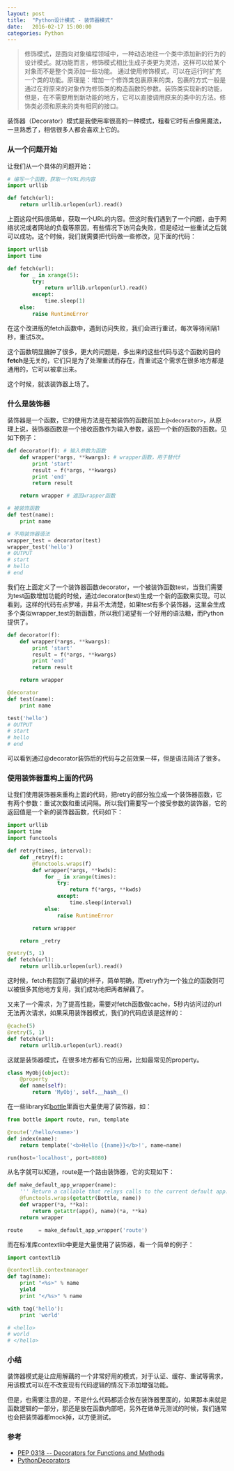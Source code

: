 ```yaml
---
layout: post
title:  "Python设计模式 - 装饰器模式"
date:   2016-02-17 15:00:00
categories: Python
---
```

>修饰模式，是面向对象编程领域中，一种动态地往一个类中添加新的行为的设计模式。就功能而言，修饰模式相比生成子类更为灵活，这样可以给某个对象而不是整个类添加一些功能。
>通过使用修饰模式，可以在运行时扩充一个类的功能。原理是：增加一个修饰类包裹原来的类，包裹的方式一般是通过在将原来的对象作为修饰类的构造函数的参数。装饰类实现新的功能，但是，在不需要用到新功能的地方，它可以直接调用原来的类中的方法。修饰类必须和原来的类有相同的接口。

装饰器（Decorator）模式是我使用率很高的一种模式，粗看它时有点像黑魔法，一旦熟悉了，相信很多人都会喜欢上它的。

### 从一个问题开始

让我们从一个具体的问题开始：

```python
# 编写一个函数，获取一个URL的内容
import urllib

def fetch(url):
    return urllib.urlopen(url).read()
```

上面这段代码很简单，获取一个URL的内容。但这时我们遇到了一个问题，由于网络状况或者网站的负载等原因，有些情况下访问会失败，但是经过一些重试之后就可以成功。这个时候，我们就需要把代码做一些修改，见下面的代码：

```python
import urllib
import time

def fetch(url):
    for _ in xrange(5):
        try:
            return urllib.urlopen(url).read()
        except:
            time.sleep(1)
    else:
        raise RuntimeError
```

在这个改进版的fetch函数中，遇到访问失败，我们会进行重试，每次等待间隔1秒，重试5次。

这个函数明显臃肿了很多，更大的问题是，多出来的这些代码与这个函数的目的**fetch**是无关的，它们只是为了处理重试而存在，而重试这个需求在很多地方都是通用的，它可以被拿出来。

这个时候，就该装饰器上场了。

### 什么是装饰器

装饰器是一个函数，它的使用方法是在被装饰的函数前加上`@<decorator>`，从原理上说，装饰器函数是一个接收函数作为输入参数，返回一个新的函数的函数。见如下例子：

```python
def decorator(f): # 输入参数为函数
    def wrapper(*args, **kwargs): # wrapper函数，用于替代f
        print 'start'
        result = f(*args, **kwargs)
        print 'end'
        return result

    return wrapper # 返回wrapper函数

# 被装饰函数
def test(name):
    print name

# 不用装饰器语法
wrapper_test = decorator(test)
wrapper_test('hello')
# OUTPUT
# start
# hello
# end
```

我们在上面定义了一个装饰器函数decorator，一个被装饰函数test，当我们需要为test函数增加功能的时候，通过decorator(test)生成一个新的函数来实现。可以看到，这样的代码有点罗嗦，并且不太清楚，如果test有多个装饰器，这里会生成多个类似wrapper_test的新函数，所以我们渴望有一个好用的语法糖，而Python提供了。

```python
def decorator(f):
    def wrapper(*args, **kwargs):
        print 'start'
        result = f(*args, **kwargs)
        print 'end'
        return result

    return wrapper

@decorator
def test(name):
    print name

test('hello')
# OUTPUT
# start
# hello
# end
```

可以看到通过@decorator装饰后的代码与之前效果一样，但是语法简洁了很多。

### 使用装饰器重构上面的代码

让我们使用装饰器来重构上面的代码，把retry的部分独立成一个装饰器函数，它有两个参数：重试次数和重试间隔。所以我们需要写一个接受参数的装饰器，它的返回值是一个新的装饰器函数，代码如下：

```python
import urllib
import time
import functools

def retry(times, interval):
    def _retry(f):
        @functools.wraps(f)
        def wrapper(*args, **kwds):
            for _ in xrange(times):
                try:
                    return f(*args, **kwds)
                except:
                    time.sleep(interval)
            else:
                raise RuntimeError

        return wrapper

    return _retry

@retry(5, 1)
def fetch(url):
    return urllib.urlopen(url).read()
```

这时候，fetch有回到了最初的样子，简单明确，而retry作为一个独立的函数则可以被很多其他地方复用，我们成功地把两者解藕了。

又来了一个需求，为了提高性能，需要对fetch函数做cache，5秒内访问过的url无法再次请求，如果采用装饰器模式，我们的代码应该是这样的：

```python
@cache(5)
@retry(5, 1)
def fetch(url):
    return urllib.urlopen(url).read()
```

这就是装饰器模式，在很多地方都有它的应用，比如最常见的property。

```python
class MyObj(object):
    @property
    def name(self):
        return 'MyObj', self.__hash__()
```

在一些library如[bottle](http://bottlepy.org/)里面也大量使用了装饰器，如：

```python
from bottle import route, run, template

@route('/hello/<name>')
def index(name):
    return template('<b>Hello {{name}}</b>!', name=name)

run(host='localhost', port=8080)
```

从名字就可以知道，route是一个路由装饰器，它的实现如下：

```python
def make_default_app_wrapper(name):
    ''' Return a callable that relays calls to the current default app. '''
    @functools.wraps(getattr(Bottle, name))
    def wrapper(*a, **ka):
        return getattr(app(), name)(*a, **ka)
    return wrapper

route     = make_default_app_wrapper('route')
```

而在标准库contextlib中更是大量使用了装饰器，看一个简单的例子：

```python
import contextlib

@contextlib.contextmanager
def tag(name):
    print "<%s>" % name
    yield
    print "</%s>" % name

with tag('hello'):
    print 'world'

# <hello>
# world
# </hello>
```

### 小结

装饰器模式是让应用解藕的一个非常好用的模式，对于认证、缓存、重试等需求，用该模式可以在不改变现有代码逻辑的情况下添加增强功能。

但是，也需要注意的是，不是什么代码都适合放在装饰器里面的，如果那本来就是函数逻辑的一部分，那还是放在函数内部吧，另外在做单元测试的时候，我们通常也会把装饰器都mock掉，以方便测试。

### 参考

* [PEP 0318 -- Decorators for Functions and Methods](https://www.python.org/dev/peps/pep-0318/)
* [PythonDecorators](https://wiki.python.org/moin/PythonDecorators)

